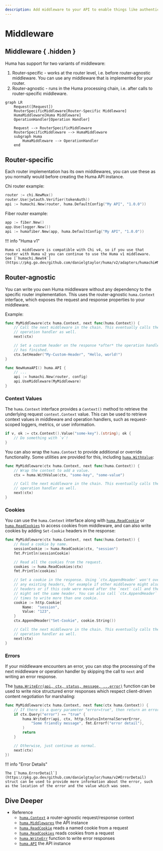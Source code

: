 ```yaml
---
description: Add middleware to your API to enable things like authentication, logging, and more.
---
```


# Middleware

## Middleware { .hidden }

Huma has support for two variants of middleware:

1. Router-specific - works at the router level, i.e. before router-agnostic middleware. You can use any middleware that is implemented for your router.
2. Router-agnostic - runs in the Huma processing chain, i.e. after calls to router-specific middleware.

```mermaid
graph LR
	Request([Request])
	RouterSpecificMiddleware[Router-Specific Middleware]
	HumaMiddleware[Huma Middleware]
	OperationHandler[Operation Handler]

	Request --> RouterSpecificMiddleware
	RouterSpecificMiddleware --> HumaMiddleware
	subgraph Huma
		HumaMiddleware --> OperationHandler
	end
```

## Router-specific

Each router implementation has its own middlewares, you can use these as you normally would before creating the Huma API instance.

Chi router example:

```go title="code.go"
router := chi.NewMux()
router.Use(jwtauth.Verifier(tokenAuth))
api := humachi.New(router, huma.DefaultConfig("My API", "1.0.0"))
```

Fiber router example:

```go title="code.go"
app := fiber.New()
app.Use(logger.New())
api := humafiber.New(app, huma.DefaultConfig("My API", "1.0.0"))
```

!!! info "Huma v1"

    Huma v1 middleware is compatible with Chi v4, so if you use that router with Huma v2 you can continue to use the Huma v1 middleware. See [`humachi.NewV4`](https://pkg.go.dev/github.com/danielgtaylor/huma/v2/adapters/humachi#NewV4).

## Router-agnostic

You can write you own Huma middleware without any dependency to the specific router implementation. This uses the router-agnostic `huma.Context` interface, which exposes the request and response properties to your middleware.

Example:

```go title="code.go"
func MyMiddleware(ctx huma.Context, next func(huma.Context)) {
	// Call the next middleware in the chain. This eventually calls the
	// operation handler as well.
	next(ctx)

	// Set a custom header on the response *after* the operation handler
	// has finished.
	ctx.SetHeader("My-Custom-Header", "Hello, world!")
}

func NewHumaAPI() huma.API {
	// ...
	api := humachi.New(router, config)
	api.UseMiddleware(MyMiddleware)
}
```

### Context Values

The `huma.Context` interface provides a `Context()` method to retrieve the underlying request `context.Context` value. This can be used to retrieve context values in middleware and operation handlers, such as request-scoped loggers, metrics, or user information.

```go title="code.go"
if v, ok := ctx.Context().Value("some-key").(string); ok {
	// Do something with `v`!
}
```

You can also wrap the `huma.Context` to provide additional or override functionality. Some utilities are provided for this, including [`huma.WithValue`](https://pkg.go.dev/github.com/danielgtaylor/huma/v2#WithValue):

```go title="code.go"
func MyMiddleware(ctx huma.Context, next func(huma.Context)) {
	// Wrap the context to add a value.
	ctx = huma.WithValue(ctx, "some-key", "some-value")

	// Call the next middleware in the chain. This eventually calls the
	// operation handler as well.
	next(ctx)
}
```

### Cookies

You can use the `huma.Context` interface along with [`huma.ReadCookie`](https://pkg.go.dev/github.com/danielgtaylor/huma/v2#ReadCookie) or [`huma.ReadCookies`](https://pkg.go.dev/github.com/danielgtaylor/huma/v2#ReadCookies) to access cookies from middleware, and can also write cookies by adding `Set-Cookie` headers in the response:

```go
func MyMiddleware(ctx huma.Context, next func(huma.Context)) {
	// Read a cookie by name.
	sessionCookie := huma.ReadCookie(ctx, "session")
	fmt.Println(sessionCookie)

	// Read all the cookies from the request.
	cookies := huma.ReadCookies(ctx)
	fmt.Println(cookies)

	// Set a cookie in the response. Using `ctx.AppendHeader` won't overwrite
	// any existing headers, for example if other middleware might also set
	// headers or if this code were moved after the `next` call and the operation
	// might set the same header. You can also call `ctx.AppendHeader` multiple
	// times to write more than one cookie.
	cookie := http.Cookie{
		Name:  "session",
		Value: "123",
	}
	ctx.AppendHeader("Set-Cookie", cookie.String())

	// Call the next middleware in the chain. This eventually calls the
	// operation handler as well.
	next(ctx)
}
```

### Errors

If your middleware encounters an error, you can stop the processing of the next middleware or operation handler by skipping the call to `next` and writing an error response.

The [`huma.WriteErr(api, ctx, status, message, ...error)`](https://pkg.go.dev/github.com/danielgtaylor/huma/v2#WriteErr) function can be used to write nice structured error responses which respect client-driven content negotiation for marshaling:

```go title="code.go"
func MyMiddleware(ctx huma.Context, next func(ctx huma.Context)) {
	// If there is a query parameter "error=true", then return an error
	if ctx.Query("error") == "true" {
		huma.WriteErr(api, ctx, http.StatusInternalServerError,
			"Some friendly message", fmt.Errorf("error detail"),
		)
		return
	}

	// Otherwise, just continue as normal.
	next(ctx)
})
```

!!! info "Error Details"

    The [`huma.ErrorDetail`](https://pkg.go.dev/github.com/danielgtaylor/huma/v2#ErrorDetail) struct can be used to provide more information about the error, such as the location of the error and the value which was seen.

## Dive Deeper

-   Reference
    -   [`huma.Context`](https://pkg.go.dev/github.com/danielgtaylor/huma/v2#Context) a router-agnostic request/response context
    -   [`huma.Middlewares`](https://pkg.go.dev/github.com/danielgtaylor/huma/v2#Middlewares) the API instance
    -   [`huma.ReadCookie`](https://pkg.go.dev/github.com/danielgtaylor/huma/v2#ReadCookie) reads a named cookie from a request
    -   [`huma.ReadCookies`](https://pkg.go.dev/github.com/danielgtaylor/huma/v2#ReadCookies) reads cookies from a request
    -   [`huma.WriteErr`](https://pkg.go.dev/github.com/danielgtaylor/huma/v2#WriteErr) function to write error responses
    -   [`huma.API`](https://pkg.go.dev/github.com/danielgtaylor/huma/v2#API) the API instance
